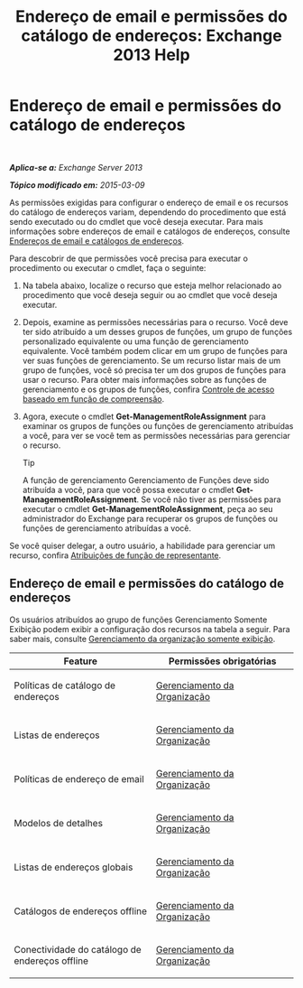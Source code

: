 ﻿---
title: 'Endereço de email e permissões do catálogo de endereços: Exchange 2013 Help'
TOCTitle: Endereço de email e permissões do catálogo de endereços
ms:assetid: 1c1de09d-16ef-4424-9bfb-eb7edffbc8c2
ms:mtpsurl: https://technet.microsoft.com/pt-br/library/JJ150492(v=EXCHG.150)
ms:contentKeyID: 50485133
ms.date: 05/22/2018
mtps_version: v=EXCHG.150
ms.translationtype: MT
---

# Endereço de email e permissões do catálogo de endereços

 

_**Aplica-se a:** Exchange Server 2013_

_**Tópico modificado em:** 2015-03-09_

As permissões exigidas para configurar o endereço de email e os recursos do catálogo de endereços variam, dependendo do procedimento que está sendo executado ou do cmdlet que você deseja executar. Para mais informações sobre endereços de email e catálogos de endereços, consulte [Endereços de email e catálogos de endereços](email-addresses-and-address-books-exchange-2013-help.md).

Para descobrir de que permissões você precisa para executar o procedimento ou executar o cmdlet, faça o seguinte:

1.  Na tabela abaixo, localize o recurso que esteja melhor relacionado ao procedimento que você deseja seguir ou ao cmdlet que você deseja executar.

2.  Depois, examine as permissões necessárias para o recurso. Você deve ter sido atribuído a um desses grupos de funções, um grupo de funções personalizado equivalente ou uma função de gerenciamento equivalente. Você também podem clicar em um grupo de funções para ver suas funções de gerenciamento. Se um recurso listar mais de um grupo de funções, você só precisa ter um dos grupos de funções para usar o recurso. Para obter mais informações sobre as funções de gerenciamento e os grupos de funções, confira [Controle de acesso baseado em função de compreensão](understanding-role-based-access-control-exchange-2013-help.md).

3.  Agora, execute o cmdlet **Get-ManagementRoleAssignment** para examinar os grupos de funções ou funções de gerenciamento atribuídas a você, para ver se você tem as permissões necessárias para gerenciar o recurso.
    

    > [!TIP]
    > A função de gerenciamento Gerenciamento de Funções deve sido atribuída a você, para que você possa executar o cmdlet <STRONG>Get-ManagementRoleAssignment</STRONG>. Se você não tiver as permissões para executar o cmdlet <STRONG>Get-ManagementRoleAssignment</STRONG>, peça ao seu administrador do Exchange para recuperar os grupos de funções ou funções de gerenciamento atribuídas a você.



Se você quiser delegar, a outro usuário, a habilidade para gerenciar um recurso, confira [Atribuições de função de representante](delegate-role-assignments-exchange-2013-help.md).

## Endereço de email e permissões do catálogo de endereços

Os usuários atribuídos ao grupo de funções Gerenciamento Somente Exibição podem exibir a configuração dos recursos na tabela a seguir. Para saber mais, consulte [Gerenciamento da organização somente exibição](view-only-organization-management-exchange-2013-help.md).


<table>
<colgroup>
<col style="width: 50%" />
<col style="width: 50%" />
</colgroup>
<thead>
<tr class="header">
<th>Feature</th>
<th>Permissões obrigatórias</th>
</tr>
</thead>
<tbody>
<tr class="odd">
<td><p>Políticas de catálogo de endereços</p></td>
<td><p><a href="organization-management-exchange-2013-help.md">Gerenciamento da Organização</a></p></td>
</tr>
<tr class="even">
<td><p>Listas de endereços</p></td>
<td><p><a href="organization-management-exchange-2013-help.md">Gerenciamento da Organização</a></p></td>
</tr>
<tr class="odd">
<td><p>Políticas de endereço de email</p></td>
<td><p><a href="organization-management-exchange-2013-help.md">Gerenciamento da Organização</a></p></td>
</tr>
<tr class="even">
<td><p>Modelos de detalhes</p></td>
<td><p><a href="organization-management-exchange-2013-help.md">Gerenciamento da Organização</a></p></td>
</tr>
<tr class="odd">
<td><p>Listas de endereços globais</p></td>
<td><p><a href="organization-management-exchange-2013-help.md">Gerenciamento da Organização</a></p></td>
</tr>
<tr class="even">
<td><p>Catálogos de endereços offline</p></td>
<td><p><a href="organization-management-exchange-2013-help.md">Gerenciamento da Organização</a></p></td>
</tr>
<tr class="odd">
<td><p>Conectividade do catálogo de endereços offline</p></td>
<td><p><a href="organization-management-exchange-2013-help.md">Gerenciamento da Organização</a></p></td>
</tr>
</tbody>
</table>

